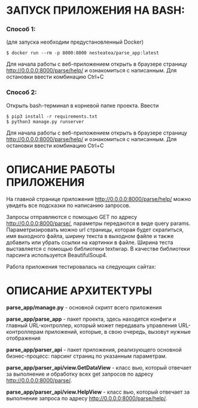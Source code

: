 # ЗАПУСК ПРИЛОЖЕНИЯ НА BASH:
### Способ 1:
(для запуска необходим предустановленный Docker)

`$ docker run --rm -p 8000:8000 nesteatea/parse_app:latest`

Для начала работы с веб-приложением открыть в браузере страницу http://0.0.0.0:8000/parse/help/ и ознакомиться с написанным.
Для остановки ввести комбинацию Ctrl+C

### Способ 2:
Открыть bash-терминал в корневой папке проекта.
Ввести

`$ pip3 install -r requirements.txt`  
`$ python3 manage.py runserver`

Для начала работы с веб-приложением открыть в браузере страницу http://0.0.0.0:8000/parse/help/ и ознакомиться с написанным.
Для остановки ввести комбинацию Ctrl+C

# ОПИСАНИЕ РАБОТЫ ПРИЛОЖЕНИЯ
На главной странице приложения http://0.0.0.0:8000/parse/help/ можно увидеть все подсказки по написанию запросов.

Запросы отправляются с помощью GET по адресу http://0.0.0.0:8000/parse/, параметры передаются в виде query params. Параметризировать можно url страницы, которая будет скрапиться, имя выходного файла, ширину текста в выходном файле и также добавить или убрать ссылки на картинки в файле. Ширина теста выставляется с помощью библиотеки textwrap. В качестве библиотеки парсинга используется BeautifulSoup4.

Работа приложения тестировалась на следующих сайтах:


# ОПИСАНИЕ АРХИТЕКТУРЫ
**parse_app/manage.py** - основной скрипт всего приложения

**parse_app/parse_app** - пакет проекта, здесь находятся конфиги и главный URL-контроллер, который может передавать управления URL-контроллерам приложений, которые, в свою очередь, вызовут нужные отображения

**parse_app/parser_api** - пакет приложения, реализующего основной бизнес-процесс: парсинг страниц по указанным параметрам.

**parse_app/parser_api/view.GetDataView** - класс вью, который отвечает за выполнение и обработку всех get запросов по адресу http://0.0.0.0:8000/parse/.

**parse_app/parser_api/view.HelpView** - класс вью, который отвечает за выполнение запроса по адресу http://0.0.0.0:8000/parse/help/.
